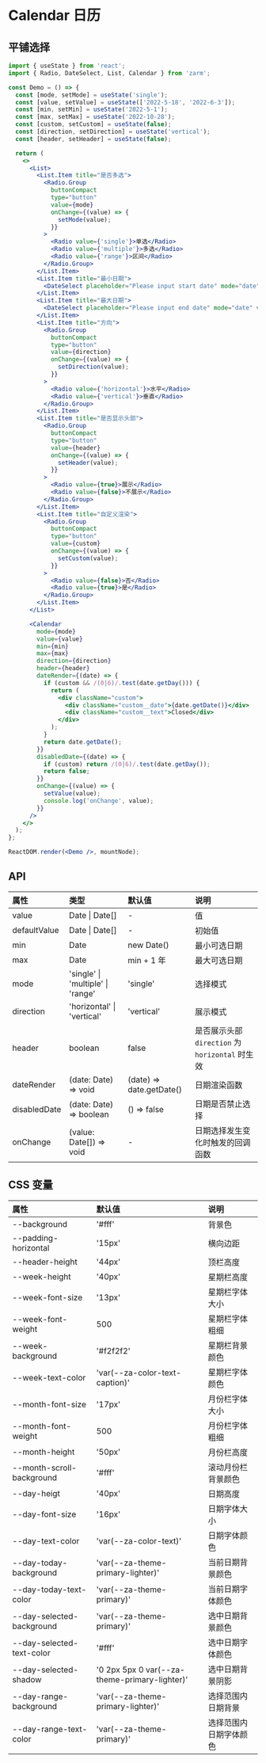 # Calendar 日历

## 平铺选择

```jsx
import { useState } from 'react';
import { Radio, DateSelect, List, Calendar } from 'zarm';

const Demo = () => {
  const [mode, setMode] = useState('single');
  const [value, setValue] = useState(['2022-5-18', '2022-6-3']);
  const [min, setMin] = useState('2022-5-1');
  const [max, setMax] = useState('2022-10-28');
  const [custom, setCustom] = useState(false);
  const [direction, setDirection] = useState('vertical');
  const [header, setHeader] = useState(false);

  return (
    <>
      <List>
        <List.Item title="是否多选">
          <Radio.Group
            buttonCompact
            type="button"
            value={mode}
            onChange={(value) => {
              setMode(value);
            }}
          >
            <Radio value={'single'}>单选</Radio>
            <Radio value={'multiple'}>多选</Radio>
            <Radio value={'range'}>区间</Radio>
          </Radio.Group>
        </List.Item>
        <List.Item title="最小日期">
          <DateSelect placeholder="Please input start date" mode="date" value={min} onOk={setMin} />
        </List.Item>
        <List.Item title="最大日期">
          <DateSelect placeholder="Please input end date" mode="date" value={max} onOk={setMax} />
        </List.Item>
        <List.Item title="方向">
          <Radio.Group
            buttonCompact
            type="button"
            value={direction}
            onChange={(value) => {
              setDirection(value);
            }}
          >
            <Radio value={'horizontal'}>水平</Radio>
            <Radio value={'vertical'}>垂直</Radio>
          </Radio.Group>
        </List.Item>
        <List.Item title="是否显示头部">
          <Radio.Group
            buttonCompact
            type="button"
            value={header}
            onChange={(value) => {
              setHeader(value);
            }}
          >
            <Radio value={true}>展示</Radio>
            <Radio value={false}>不展示</Radio>
          </Radio.Group>
        </List.Item>
        <List.Item title="自定义渲染">
          <Radio.Group
            buttonCompact
            type="button"
            value={custom}
            onChange={(value) => {
              setCustom(value);
            }}
          >
            <Radio value={false}>否</Radio>
            <Radio value={true}>是</Radio>
          </Radio.Group>
        </List.Item>
      </List>

      <Calendar
        mode={mode}
        value={value}
        min={min}
        max={max}
        direction={direction}
        header={header}
        dateRender={(date) => {
          if (custom && /(0|6)/.test(date.getDay())) {
            return (
              <div className="custom">
                <div className="custom__date">{date.getDate()}</div>
                <div className="custom__text">Closed</div>
              </div>
            );
          }
          return date.getDate();
        }}
        disabledDate={(date) => {
          if (custom) return /(0|6)/.test(date.getDay());
          return false;
        }}
        onChange={(value) => {
          setValue(value);
          console.log('onChange', value);
        }}
      />
    </>
  );
};

ReactDOM.render(<Demo />, mountNode);
```

## API

| 属性         | 类型                              | 默认值                   | 说明                                          |
| :----------- | :-------------------------------- | :----------------------- | :-------------------------------------------- |
| value        | Date \| Date[]                    | -                        | 值                                            |
| defaultValue | Date \| Date[]                    | -                        | 初始值                                        |
| min          | Date                              | new Date()               | 最小可选日期                                  |
| max          | Date                              | min + 1 年               | 最大可选日期                                  |
| mode         | 'single' \| 'multiple' \| 'range' | 'single'                 | 选择模式                                      |
| direction    | 'horizontal' \| 'vertical'        | 'vertical'               | 展示模式                                      |
| header       | boolean                           | false                    | 是否展示头部`direction` 为`horizontal` 时生效 |
| dateRender   | (date: Date) => void              | (date) => date.getDate() | 日期渲染函数                                  |
| disabledDate | (date: Date) => boolean           | () => false              | 日期是否禁止选择                              |
| onChange     | (value: Date[]) => void           | -                        | 日期选择发生变化时触发的回调函数              |

## CSS 变量

| 属性                      | 默认值                                        | 说明                   |
| :------------------------ | :-------------------------------------------- | :--------------------- |
| --background              | '#fff'                                        | 背景色                 |
| --padding-horizontal      | '15px'                                        | 横向边距               |
| --header-height           | '44px'                                        | 顶栏高度               |
| --week-height             | '40px'                                        | 星期栏高度             |
| --week-font-size          | '13px'                                        | 星期栏字体大小         |
| --week-font-weight        | 500                                           | 星期栏字体粗细         |
| --week-background         | '#f2f2f2'                                     | 星期栏背景颜色         |
| --week-text-color         | 'var(--za-color-text-caption)'                | 星期栏字体颜色         |
| --month-font-size         | '17px'                                        | 月份栏字体大小         |
| --month-font-weight       | 500                                           | 月份栏字体粗细         |
| --month-height            | '50px'                                        | 月份栏高度             |
| --month-scroll-background | '#fff'                                        | 滚动月份栏背景颜色     |
| --day-heigt               | '40px'                                        | 日期高度               |
| --day-font-size           | '16px'                                        | 日期字体大小           |
| --day-text-color          | 'var(--za-color-text)'                        | 日期字体颜色           |
| --day-today-background    | 'var(--za-theme-primary-lighter)'             | 当前日期背景颜色       |
| --day-today-text-color    | 'var(--za-theme-primary)'                     | 当前日期字体颜色       |
| --day-selected-background | 'var(--za-theme-primary)'                     | 选中日期背景颜色       |
| --day-selected-text-color | '#fff'                                        | 选中日期字体颜色       |
| --day-selected-shadow     | '0 2px 5px 0 var(--za-theme-primary-lighter)' | 选中日期背景阴影       |
| --day-range-background    | 'var(--za-theme-primary-lighter)'             | 选择范围内日期背景     |
| --day-range-text-color    | 'var(--za-theme-primary)'                     | 选择范围内日期字体颜色 |
